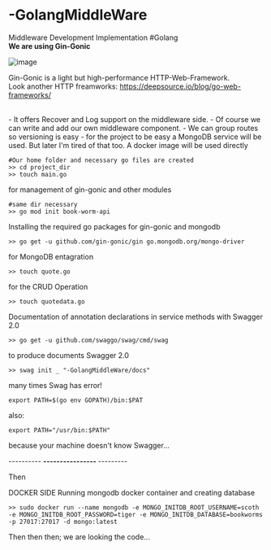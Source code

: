# -GolangMiddleWare
Middleware Development Implementation #Golang
<br> <b> We are using Gin-Gonic </b>

![image](https://user-images.githubusercontent.com/40759486/187882367-5535fa4d-74b6-41d2-aada-b3876b698b67.png)



Gin-Gonic is a light but high-performance HTTP-Web-Framework.<br> Look another HTTP freamworks: https://deepsource.io/blog/go-web-frameworks/

<br>
- It offers Recover and Log support on the middleware side.
- Of course we can write and add our own middleware component.
- We can group routes so versioning is easy
- for the project to be easy a MongoDB service will be used. But later I'm tired of that too. A docker image will be used directly
 
 
 ```
 #Our home folder and necessary go files are created
>> cd project_dir
>> touch main.go
```

for management of gin-gonic and other modules
```
#same dir necessary
>> go mod init book-worm-api
```

Installing the required go packages for gin-gonic and mongodb
```
>> go get -u github.com/gin-gonic/gin go.mongodb.org/mongo-driver
```

for MongoDB entagration
```
>> touch quote.go
```


for the CRUD Operation
```
>> touch quotedata.go
```


Documentation of annotation declarations in service methods with Swagger 2.0
```
>> go get -u github.com/swaggo/swag/cmd/swag
```

to produce documents Swagger 2.0
```
>> swag init _ "-GolangMiddleWare/docs"
```

many times Swag has error! 
```
export PATH=$(go env GOPATH)/bin:$PAT
```

also:
```
export PATH="/usr/bin:$PATH"
```

because your machine doesn't know Swagger...

---------- <b> ---------------- </b> ---------

Then

DOCKER SIDE
Running mongodb docker container and creating database
```
>> sudo docker run --name mongodb -e MONGO_INITDB_ROOT_USERNAME=scoth -e MONGO_INITDB_ROOT_PASSWORD=tiger -e MONGO_INITDB_DATABASE=bookworms -p 27017:27017 -d mongo:latest
```



Then then then; we are looking the code...


